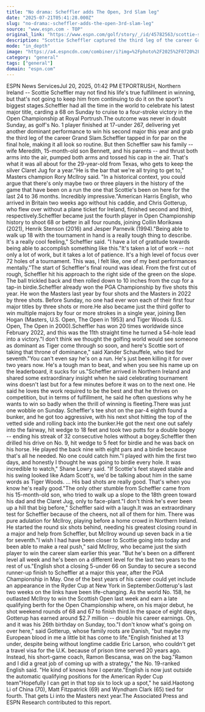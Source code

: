```yaml
---
title: "No drama: Scheffler adds The Open, 3rd Slam leg"
date: "2025-07-21T05:41:28.000Z"
slug: "no-drama:-scheffler-adds-the-open-3rd-slam-leg"
source: "www.espn.com - TOP"
original_link: "https://www.espn.com/golf/story/_/id/45782563/scottie-scheffler-wins-open-championship-third-leg-career-grand-slam"
description: "Scottie Scheffler captured the third leg of the career Grand Slam, cruising to a four-stroke victory in the Open Championship for his fourth win in a major."
mode: "in_depth"
image: "https://a4.espncdn.com/combiner/i?img=%2Fphoto%2F2025%2F0720%2Fr1521363_1296x729_16%2D9.jpg"
category: "general"
tags: ["general"]
domain: "espn.com"
---
```

<p>ESPN News ServicesJul 20, 2025, 01:42 PM ETPORTRUSH, Northern Ireland -- Scottie Scheffler may not find his life's true fulfillment in winning, but that's not going to keep him from continuing to do it on the sport's biggest stages.Scheffler had all the time in the world to celebrate his latest major title, carding a 68 on Sunday to cruise to a four-stroke victory in the Open Championship at Royal Portrush.The outcome was never in doubt Sunday, as golf's No. 1 player finished at 17-under 267, delivering yet another dominant performance to win his second major this year and grab the third leg of the career Grand Slam.Scheffler tapped in for par on the final hole, making it all look so routine. But then Scheffler saw his family -- wife Meredith, 15-month-old son Bennett, and his parents -- and thrust both arms into the air, pumped both arms and tossed his cap in the air. That's what it was all about for the 29-year-old from Texas, who gets to keep the silver Claret Jug for a year."He is the bar that we're all trying to get to," Masters champion Rory McIlroy said. "In a historical context, you could argue that there's only maybe two or three players in the history of the game that have been on a run the one that Scottie's been on here for the last 24 to 36 months. Incredibly impressive."American Harris English, who arrived in Britain two weeks ago without his caddie, and Chris Gotterup, who flew over without a plane ticket for Ireland, finished second and third, respectively.Scheffler became just the fourth player in Open Championship history to shoot 68 or better in all four rounds, joining Collin Morikawa (2021), Henrik Stenson (2016) and Jesper Parnevik (1994)."Being able to walk up 18 with the tournament in hand is a really tough thing to describe. It's a really cool feeling," Scheffler said. "I have a lot of gratitude towards being able to accomplish something like this."It's taken a lot of work -- not only a lot of work, but it takes a lot of patience. It's a high level of focus over 72 holes of a tournament. This was, I felt like, one of my best performances mentally."The start of Scheffler's final round was ideal. From the first cut of rough, Scheffler hit his approach to the right side of the green on the slope. The ball trickled back and then rolled down to 10 inches from the cup for a tap-in birdie.Scheffler already won the PGA Championship by five shots this year. He won the Masters last year by four shots and the Masters in 2022 by three shots. Before Sunday, no one had ever won each of their first four major titles by three shots or more.He also became just the third golfer to win multiple majors by four or more strokes in a single year, joining Ben Hogan (Masters, U.S. Open, The Open in 1953) and Tiger Woods (U.S. Open, The Open in 2000).Scheffler has won 20 times worldwide since February 2022, and this was the 11th straight time he turned a 54-hole lead into a victory."I don't think we thought the golfing world would see someone as dominant as Tiger come through so soon, and here's Scottie sort of taking that throne of dominance," said Xander Schauffele, who tied for seventh."You can't even say he's on a run. He's just been killing it for over two years now. He's a tough man to beat, and when you see his name up on the leaderboard, it sucks for us."Scheffler arrived in Northern Ireland and shared some extraordinary insight when he said celebrating tournament wins doesn't last but for a few minutes before it was on to the next one. He said he loves the work required to be the best and that he thrives on competition, but in terms of fulfillment, he said he often questions why he wants to win so badly when the thrill of winning is fleeting.There was just one wobble on Sunday. Scheffler's tee shot on the par-4 eighth found a bunker, and he got too aggressive, with his next shot hitting the top of the vetted side and rolling back into the bunker.He got the next one out safely into the fairway, hit wedge to 18 feet and took two putts for a double bogey -- ending his streak of 32 consecutive holes without a bogey.Scheffler then drilled his drive on No. 9, hit wedge to 5 feet for birdie and he was back on his horse. He played the back nine with eight pars and a birdie because that's all he needed. No one could catch him."I played with him the first two days, and honestly I thought he was going to birdie every hole. It was incredible to watch," Shane Lowry said. "If Scottie's feet stayed stable and his swing looked like Adam Scott's, we'd be talking about him in the same words as Tiger Woods. ... His bad shots are really good. That's when you know he's really good."The only other stumble from Scheffler came from his 15-month-old son, who tried to walk up a slope to the 18th green toward his dad and the Claret Jug, only to face-plant."I don't think he's ever been up a hill that big before," Scheffler said with a laugh.It was an extraordinary test for Scheffler because of the cheers, not all of them for him. There was pure adulation for McIlroy, playing before a home crowd in Northern Ireland. He started the round six shots behind, needing his greatest closing round in a major and help from Scheffler, but McIlroy wound up seven back in a tie for seventh."I wish I had have been closer to Scottie going into today and been able to make a real push," said McIlroy, who became just the sixth player to win the career slam earlier this year. "But he's been on a different level all week and he's been on a different level for the last two years to the rest of us."English shot a closing 5-under 66 on Sunday to secure a second runner-up finish to Scheffler at a major this year, after the PGA Championship in May. One of the best years of his career could yet include an appearance in the Ryder Cup at New York in September.Gotterup's last two weeks on the links have been life-changing. As the world No. 158, he outlasted McIlroy to win the Scottish Open last week and earn a late qualifying berth for the Open Championship where, on his major debut, he shot weekend rounds of 68 and 67 to finish third.In the space of eight days, Gotterup has earned around $2.7 million -- double his career earnings. Oh, and it was his 26th birthday on Sunday, too."I don't know what's going on over here," said Gotterup, whose family roots are Danish, "but maybe my European blood in me a little bit has come to life."English finished at 13 under, despite being without longtime caddie Eric Larson, who couldn't get a travel visa for the U.K. because of prison time served 20 years ago. Instead, his short-game coach, Ramon Bescansa, was on the bag."Ramon and I did a great job of coming up with a strategy," the No. 19-ranked English said. "He kind of knows how I operate."English is now just outside the automatic qualifying positions for the American Ryder Cup team"Hopefully I can get in that top six to lock up a spot," he said.Haotong Li of China (70), Matt Fitzpatrick (69) and Wyndham Clark (65) tied for fourth. That gets Li into the Masters next year.The Associated Press and ESPN Research contributed to this report.</p>